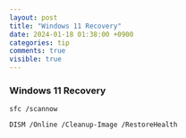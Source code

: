 ```yaml
---
layout: post
title: "Windows 11 Recovery"
date: 2024-01-18 01:38:00 +0900
categories: tip
comments: true
visible: true
---
```

### Windows 11 Recovery
```console
sfc /scannow
```

```console
DISM /Online /Cleanup-Image /RestoreHealth
```
